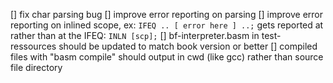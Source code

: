 [] fix char parsing bug
[] improve error reporting on parsing
[] improve error reporting on inlined scope, ex: `IFEQ .. [ error here ] ..;` gets reported at rather than at the IFEQ: `INLN [scp];`
[] bf-interpreter.basm in test-ressources should be updated to match book version or better
[] compiled files with "basm compile" should output in cwd (like gcc) rather than source file directory

